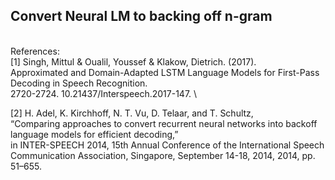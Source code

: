 ## Convert Neural LM to backing off n-gram

\
References: \
[1] Singh, Mittul & Oualil, Youssef & Klakow, Dietrich. (2017). \
Approximated and Domain-Adapted LSTM Language Models for First-Pass Decoding in Speech Recognition. \
2720-2724. 10.21437/Interspeech.2017-147. \

[2]  H. Adel, K. Kirchhoff, N. T. Vu, D. Telaar, and T. Schultz, \
“Comparing approaches to convert recurrent neural networks into backoff language models for efficient decoding,” \
in INTER-SPEECH 2014, 15th Annual Conference of the International Speech Communication Association, Singapore, September 14-18, 2014, 2014, pp.  51–655.
